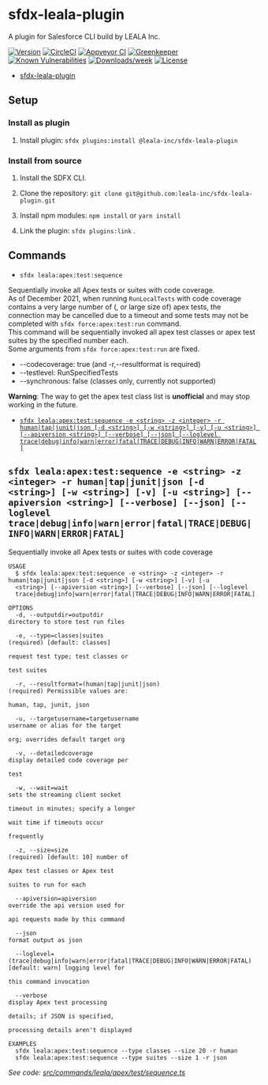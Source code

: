 # sfdx-leala-plugin

A plugin for Salesforce CLI build by LEALA Inc.

[![Version](https://img.shields.io/npm/v/@leala-inc/sfdx-leala-plugin.svg)](https://npmjs.org/package/@leala-inc/sfdx-leala-plugin)
[![CircleCI](https://circleci.com/gh/leala-inc/sfdx-leala-plugin/tree/main.svg?style=shield)](https://circleci.com/gh/leala-inc/sfdx-leala-plugin/tree/main)
[![Appveyor CI](https://ci.appveyor.com/api/projects/status/github/leala-inc/sfdx-leala-plugin?branch=main&svg=true)](https://ci.appveyor.com/project/heroku/sfdx-leala-plugin/branch/main)
[![Greenkeeper](https://badges.greenkeeper.io/leala-inc/sfdx-leala-plugin.svg)](https://greenkeeper.io/)
[![Known Vulnerabilities](https://snyk.io/test/github/leala-inc/sfdx-leala-plugin/badge.svg)](https://snyk.io/test/github/leala-inc/sfdx-leala-plugin)
[![Downloads/week](https://img.shields.io/npm/dw/@leala-inc/sfdx-leala-plugin.svg)](https://npmjs.org/package/@leala-inc/sfdx-leala-plugin)
[![License](https://img.shields.io/npm/l/@leala-inc/sfdx-leala-plugin.svg)](https://github.com/leala-inc/sfdx-leala-plugin/blob/main/package.json)

<!-- toc -->
* [sfdx-leala-plugin](#sfdx-leala-plugin)
<!-- tocstop -->

## Setup

### Install as plugin

1. Install plugin: `sfdx plugins:install @leala-inc/sfdx-leala-plugin`

### Install from source

1. Install the SDFX CLI.

2. Clone the repository: `git clone git@github.com:leala-inc/sfdx-leala-plugin.git`

3. Install npm modules: `npm install` or `yarn install`

4. Link the plugin: `sfdx plugins:link` .

<!-- install stop -->
## Commands

* `sfdx leala:apex:test:sequence`

Sequentially invoke all Apex tests or suites with code coverage.  
As of December 2021, when running `RunLocalTests` with code coverage contains a very large number of (, or large size of) apex tests, the connection may be cancelled due to a timeout and some tests may not be completed with `sfdx force:apex:test:run` command.  
This command will be sequentially invoked all apex test classes or apex test suites by the specified number each.  
Some arguments from `sfdx force:apex:test:run` are fixed.

* --codecoverage: true (and -r,--resultformat is required)
* --testlevel: RunSpecifiedTests
* --synchronous: false (classes only, currently not supported)

**Warning**: The way to get the apex test class list is **unofficial** and may stop working in the future.

<!-- commands -->
* [`sfdx leala:apex:test:sequence -e <string> -z <integer> -r human|tap|junit|json [-d <string>] [-w <string>] [-v] [-u <string>] [--apiversion <string>] [--verbose] [--json] [--loglevel trace|debug|info|warn|error|fatal|TRACE|DEBUG|INFO|WARN|ERROR|FATAL]`](#sfdx-lealaapextestsequence--e-string--z-integer--r-humantapjunitjson--d-string--w-string--v--u-string---apiversion-string---verbose---json---loglevel-tracedebuginfowarnerrorfataltracedebuginfowarnerrorfatal)

## `sfdx leala:apex:test:sequence -e <string> -z <integer> -r human|tap|junit|json [-d <string>] [-w <string>] [-v] [-u <string>] [--apiversion <string>] [--verbose] [--json] [--loglevel trace|debug|info|warn|error|fatal|TRACE|DEBUG|INFO|WARN|ERROR|FATAL]`

Sequentially invoke all Apex tests or suites with code coverage

```
USAGE
  $ sfdx leala:apex:test:sequence -e <string> -z <integer> -r human|tap|junit|json [-d <string>] [-w <string>] [-v] [-u 
  <string>] [--apiversion <string>] [--verbose] [--json] [--loglevel 
  trace|debug|info|warn|error|fatal|TRACE|DEBUG|INFO|WARN|ERROR|FATAL]

OPTIONS
  -d, --outputdir=outputdir                                                         directory to store test run files

  -e, --type=classes|suites                                                         (required) [default: classes]
                                                                                    request test type; test classes or
                                                                                    test suites

  -r, --resultformat=(human|tap|junit|json)                                         (required) Permissible values are:
                                                                                    human, tap, junit, json

  -u, --targetusername=targetusername                                               username or alias for the target
                                                                                    org; overrides default target org

  -v, --detailedcoverage                                                            display detailed code coverage per
                                                                                    test

  -w, --wait=wait                                                                   sets the streaming client socket
                                                                                    timeout in minutes; specify a longer
                                                                                    wait time if timeouts occur
                                                                                    frequently

  -z, --size=size                                                                   (required) [default: 10] number of
                                                                                    Apex test classes or Apex test
                                                                                    suites to run for each

  --apiversion=apiversion                                                           override the api version used for
                                                                                    api requests made by this command

  --json                                                                            format output as json

  --loglevel=(trace|debug|info|warn|error|fatal|TRACE|DEBUG|INFO|WARN|ERROR|FATAL)  [default: warn] logging level for
                                                                                    this command invocation

  --verbose                                                                         display Apex test processing
                                                                                    details; if JSON is specified,
                                                                                    processing details aren't displayed

EXAMPLES
  sfdx leala:apex:test:sequence --type classes --size 20 -r human
  sfdx leala:apex:test:sequence --type suites --size 1 -r json
```

_See code: [src/commands/leala/apex/test/sequence.ts](https://github.com/leala-inc/sfdx-leala-plugin/blob/v0.0.4/src/commands/leala/apex/test/sequence.ts)_
<!-- commandsstop -->
